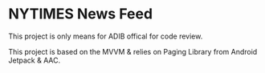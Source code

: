 # NYTIMES News Feed

  This project is only means for ADIB offical for code review.

  This project is based on the MVVM & relies on Paging Library from Android Jetpack & AAC.
